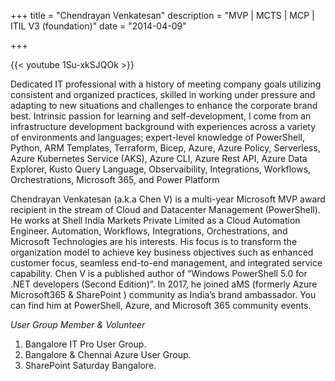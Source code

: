 +++
title = "Chendrayan Venkatesan"
description = "MVP | MCTS | MCP | ITIL V3 (foundation)"
date = "2014-04-09"

+++

{{< youtube 1Su-xkSJQOk >}}

Dedicated IT professional with a history of meeting company goals utilizing consistent and organized practices, skilled in working under pressure and adapting to new situations and challenges to enhance the corporate brand best. Intrinsic passion for learning and self-development, I come from an infrastructure development background with experiences across a variety of environments and languages; expert-level knowledge of PowerShell, Python, ARM Templates, Terraform, Bicep, Azure, Azure Policy, Serverless, Azure Kubernetes Service (AKS), Azure CLI, Azure Rest API, Azure Data Explorer, Kusto Query Language, Observaibility, Integrations, Workflows, Orchestrations, Microsoft 365, and Power Platform

Chendrayan Venkatesan (a.k.a Chen V) is a multi-year Microsoft MVP award recipient in the stream of Cloud and Datacenter Management (PowerShell). He works at Shell India Markets Private Limited as a Cloud Automation Engineer. Automation, Workflows, Integrations, Orchestrations, and Microsoft Technologies are his interests. His focus is to transform the organization model to achieve key business objectives such as enhanced customer focus, seamless end-to-end management, and integrated service capability. 
Chen V is a published author of “Windows PowerShell 5.0 for .NET developers (Second Edition)”. In 2017, he joined aMS (formerly Azure Microsoft365 & SharePoint ) community as India’s brand ambassador. You can find him at PowerShell, Azure, and Microsoft 365 community events.

*User Group Member & Volunteer*

1. Bangalore IT Pro User Group.
2. Bangalore & Chennai Azure User Group.
3. SharePoint Saturday Bangalore.

